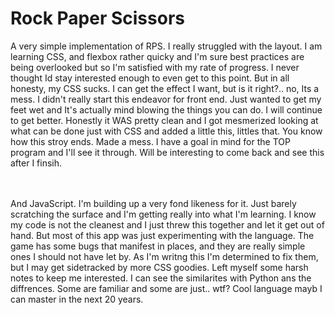 # Rock Paper Scissors

A very simple implementation of RPS. I really struggled with the layout. I am learning CSS, and flexbox rather quicky and I'm sure best practices are being overlooked but so I'm satisfied with my rate of progress. I never thought Id stay interested enough to even get to this point. But in all honesty, my CSS sucks. I can get the effect I want, but is it right?.. no, Its a mess. I didn't really start this endeavor for front end. Just wanted to get my feet wet and It's actually mind blowing the things you can do. I will continue to get better. Honestly it WAS pretty clean and I got mesmerized looking at what can be done just with CSS and added a little this, littles that. You know how this stroy ends. Made a mess. I have a goal in mind for the TOP program and I'll see it through. Will be interesting to come back and see this after I finsih. 

<br><br>
And JavaScript. I'm building up a very fond likeness for it. Just barely scratching the surface and I'm getting really into what I'm learning. I know my code is not the cleanest and I just threw this together and let it get out of hand. But most of this app was just experimenting with the language. The game has some bugs that manifest in places, and they are really simple ones I should not have let by. As I'm writng this I'm determined to fix them, but I may get sidetracked by more CSS goodies. Left myself some harsh notes to keep me interested. I can see the similarites with Python ans the diffrences. Some are familiar and some are just.. wtf? Cool language mayb I can master in the next 20 years.
